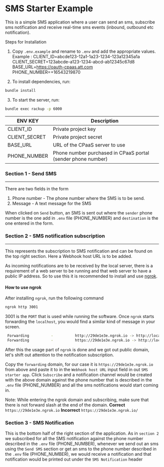 # SMS Starter Example

This is a simple SMS application where a user can send an sms, subscribe sms notification and receive real-time sms events (inbound, outbound etc notification).

Steps for Installation
 1. Copy `.env.example` and rename to `.env` and add the appropriate values.
Example : 
 CLIENT_ID=abcde123-12a1-1a23-1234-123a12345a1a
 CLIENT_SECRET=123abcde-a123-1234-abcd-ab12345c67d8
 BASE_URL=https://oauth-cpaas.att.com
 PHONE_NUMBER=+16543219870


2. To install dependencies, run: 
```bash
bundle install
```

3. To start the server, run:
```bash
bundle exec rackup -p 6000
```
| ENV KEY       | Description                                                  |
| ------------- | ------------------------------------------------------------ |
| CLIENT_ID     | Private project key                                          |
| CLIENT_SECRET | Private project secret                                       |
| BASE_URL      | URL of the CPaaS server to use                               |
| PHONE_NUMBER  | Phone number purchased in CPaaS portal (sender phone number) |

### Section 1 - Send SMS
---
There are two fields in the form

1. Phone number - The phone number where the SMS is to be send.
2. Message - A text message for the SMS

When clicked on `Send` button, an SMS is sent out where the `sender` phone number is the one add in `.env` file (PHONE_NUMBER) and `destination` is the one entered in the form.

### Section 2 - SMS notification subscription
---
This represents the subscription to SMS notification and can be found on the top right section. Here a Webhook host URL is to be added.

As incoming notifications are to be received by the local server, there is a requirement of a web server to be running and that web server to have a public IP address. So to use this it is recommended to install and use [ngrok](https://ngrok.com/).

#### How to use ngrok
After installing `ngrok`, run the following command
```bash
ngrok http 3001
```

3001 is the `PORT` that is used while running the software.
Once `ngrok` starts forwarding the `localhost`, you would find a similar kind of message in your screen.

```bash
 Forwarding          -          http://29de1e3e.ngrok.io -> http://localhost:3001
 Forwarding          -          https://29de1e3e.ngrok.io -> http://localhost:3001
```

After this the usage part of `ngrok` is done and we got out public domain, let's shift out attention to the notification subscription.

Copy the `forwarding` domain, for our case it is `https://29de1e3e.ngrok.io` from above and paste it to in the `Webhook host URL` input field in out `SMS starter app`.
Click `Subscribe` and a notification channel would be created with the above domain against the phone number that is described in the `.env` file (PHONE_NUMBER) and all the sms notifications would start coming in.

Note: While entering the ngrok domain and subscribing, make sure that there is not forward slash at the end of the domain.
 **Correct** `https://29de1e3e.ngrok.io`
 **Incorrect** `https://29de1e3e.ngrok.io/`

### Section 3 - SMS Notification
This is the bottom half of the right section of the application. As in `section 2` we subscribed for all the SMS notification against the phone number described in the `.env` file (PHONE_NUMBER), whenever we send out an sms using the `Send SMS` section or get an sms to the phone number described in the `.env` file (PHONE_NUMBER), we would receive a notification and that notification would be printed out under the `SMS Notification` header